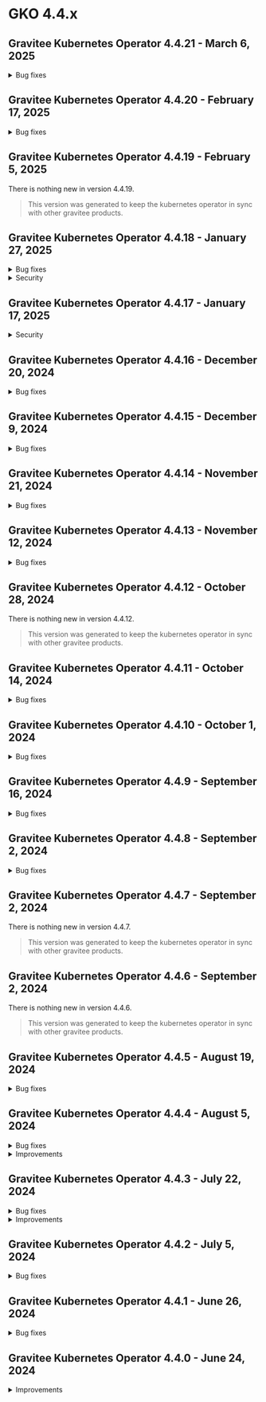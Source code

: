 # GKO 4.4.x

## Gravitee Kubernetes Operator 4.4.21 - March 6, 2025
    
<details>
<summary>Bug fixes</summary>

  * V4 API deletion happens without waiting for the plan to be deleted [#10376](https://github.com/gravitee-io/issues/issues/10376)
</details>


## Gravitee Kubernetes Operator 4.4.20 - February 17, 2025
    
<details>
<summary>Bug fixes</summary>

  * GKO v4 API CRD is missing the analytics tracing attribute [#10322](https://github.com/gravitee-io/issues/issues/10322)
</details>


## Gravitee Kubernetes Operator 4.4.19 - February 5, 2025

There is nothing new in version 4.4.19.

> This version was generated to keep the kubernetes operator in sync with other gravitee products.


## Gravitee Kubernetes Operator 4.4.18 - January 27, 2025
    
<details>
<summary>Bug fixes</summary>

  * RBAC creation is inconsistent for admission webhook when scope is not cluster [#10294](https://github.com/gravitee-io/issues/issues/10294)
  * Re-deploying an exported API CRD fails due to unknown metadata field [#10282](https://github.com/gravitee-io/issues/issues/10282)
</details>


<details>
<summary>Security</summary>

  * Webhook cluster role access should be narrowed down to resource names we use [#10296](https://github.com/gravitee-io/issues/issues/10296)
</details>


## Gravitee Kubernetes Operator 4.4.17 - January 17, 2025
    
<details>
<summary>Security</summary>

  * Update module golang.org/x/net to v0.33.0 [#10254](https://github.com/gravitee-io/issues/issues/10254)
</details>



## Gravitee Kubernetes Operator 4.4.16 - December 20, 2024

<details>
<summary>Bug fixes</summary>

  * Missing deprecated status in API definition for plans [#10248](https://github.com/gravitee-io/issues/issues/10248)
  * Application notifyMembers doesn't work [#10231](https://github.com/gravitee-io/issues/issues/10231)
  * Editable HTTP configuration when an API is managed by the operator [#10221](https://github.com/gravitee-io/issues/issues/10221)
</details>


## Gravitee Kubernetes Operator 4.4.15 - December 9, 2024
    
<details>
<summary>Bug fixes</summary>

  * Missing Key and Trust Store  fields in API Definition [#10215](https://github.com/gravitee-io/issues/issues/10215)
  * Template strings are not resolved for API Resources references [#10214](https://github.com/gravitee-io/issues/issues/10214)
  * Gateway throws NPE watching GKO configmaps [#10210](https://github.com/gravitee-io/issues/issues/10210)
</details>


## Gravitee Kubernetes Operator 4.4.14 - November 21, 2024
    
<details>
<summary>Bug fixes</summary>

  * API v2 CRD export cannot be applied when setting selection rules on plans [#10185](https://github.com/gravitee-io/issues/issues/10185)
</details>


## Gravitee Kubernetes Operator 4.4.13 - November 12, 2024
    
<details>
<summary>Bug fixes</summary>

  * Having two plans with same name lead to duplicate key error on API v4 export [#10128](https://github.com/gravitee-io/issues/issues/10128)
</details>


## Gravitee Kubernetes Operator 4.4.12 - October 28, 2024

There is nothing new in version 4.4.12.

> This version was generated to keep the kubernetes operator in sync with other gravitee products.


## Gravitee Kubernetes Operator 4.4.11 - October 14, 2024
    
<details>
<summary>Bug fixes</summary>

  * Allow to set imagePullSecrets in deployments using Helm [#10092](https://github.com/gravitee-io/issues/issues/10092)
</details>

## Gravitee Kubernetes Operator 4.4.10 - October 1, 2024

<details>
<summary>Bug fixes</summary>

  * GKO - Unable to import API V4 Message with push plan - 400 Bad Request : PlanSecurityType empty [#10036](https://github.com/gravitee-io/issues/issues/10036)
  * Plan description field is optional in APIM but required in GKO [#10041](https://github.com/gravitee-io/issues/issues/10041)
</details>

## Gravitee Kubernetes Operator 4.4.9 - September 16, 2024

<details>
<summary>Bug fixes</summary>

  * updates to API v4 are not deployed on the gateway [#10009](https://github.com/gravitee-io/issues/issues/10009)
  * sync-process probe passes to healthy before APIs are deployed [#9797](https://github.com/gravitee-io/issues/issues/9797)
</details>

## Gravitee Kubernetes Operator 4.4.8 - September 2, 2024
    
<details>
<summary>Bug fixes</summary>

  * Application description should be mandatory [#9963](https://github.com/gravitee-io/issues/issues/9963)
</details>


## Gravitee Kubernetes Operator 4.4.7 - September 2, 2024

There is nothing new in version 4.4.7.

> This version was generated to keep the kubernetes operator in sync with other gravitee products.


## Gravitee Kubernetes Operator 4.4.6 - September 2, 2024

There is nothing new in version 4.4.6.

> This version was generated to keep the kubernetes operator in sync with other gravitee products.


## Gravitee Kubernetes Operator 4.4.5 - August 19, 2024
    
<details>
<summary>Bug fixes</summary>

  * GKO Categories not being created or associated [Split from #9654] [#9905](https://github.com/gravitee-io/issues/issues/9905)
  * v2 API properties are not readonly in APIM UI when the API is managed by the operator [#9892](https://github.com/gravitee-io/issues/issues/9892)
</details>


## Gravitee Kubernetes Operator 4.4.4 - August 5, 2024
    
<details>
<summary>Bug fixes</summary>

  * v4 documentation not fully read-only [#9826](https://github.com/gravitee-io/issues/issues/9826)
</details>


<details>
<summary>Improvements</summary>

  * Make APIM HTTP client timeout configurable [#9890](https://github.com/gravitee-io/issues/issues/9890)
  * Support access controls and visibility when fetching from `ROOT pages in v2 API definition [#9889](https://github.com/gravitee-io/issues/issues/9889)
</details>


## Gravitee Kubernetes Operator 4.4.3 - July 22, 2024
    
<details>
<summary>Bug fixes</summary>

  * Kubernetes export of v2 API with pages can fail because of pages without names [#9883](https://github.com/gravitee-io/issues/issues/9883)
  * Cannot reference member role by id in v4 API definition members [#9880](https://github.com/gravitee-io/issues/issues/9880)
  * API primary owner deduced from group cannot view API on portal [#9877](https://github.com/gravitee-io/issues/issues/9877)
  * Execution mode cannot be configured for v2 ApiDefinition resources [#9867](https://github.com/gravitee-io/issues/issues/9867)
  * Group gets removed from API on updates when API PO is the group PO [#9846](https://github.com/gravitee-io/issues/issues/9846)
  * Can't change role of member when using id in v4 API CRD [#9827](https://github.com/gravitee-io/issues/issues/9827)
</details>


<details>
<summary>Improvements</summary>

  * Notifications sent to new members of an API cannot be turned on / off on operator resources [#9886](https://github.com/gravitee-io/issues/issues/9886)
  * Add support for ROOT page type in v2 API definitions [#9885](https://github.com/gravitee-io/issues/issues/9885)
</details>


## Gravitee Kubernetes Operator 4.4.2 - July 5, 2024
    
<details>
<summary>Bug fixes</summary>

  * false values are not persisted for `disable_membership_notifications` in applications [#9847](https://github.com/gravitee-io/issues/issues/9847)
  * v2 crd export fails because of unknown plan fields [#9830](https://github.com/gravitee-io/issues/issues/9830)
</details>


## Gravitee Kubernetes Operator 4.4.1 - June 26, 2024

<details>

<summary>Bug fixes</summary>

* default image tag for Kube RBAC proxy should be upgraded [9825](https://github.com/gravitee-io/issues/issues/9825)
* v2 API exported as CRD can't be re-imported due to unknown field status [9824](https://github.com/gravitee-io/issues/issues/9824)

</details>

## Gravitee Kubernetes Operator 4.4.0 - June 24, 2024

<details>

<summary>Improvements</summary>

* Core support for v4 API definition
* Documentation page support for v2 and v4 API definitions
* Groups and member support for v2 and v4 API definitions
* Categories support for v2 and v4 API definitions

</details>
